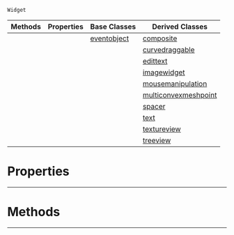  `Widget`

|Methods|Properties|Base Classes|Derived Classes|
|---|---|---|---|
| | |[eventobject](https://github.com/ZilchEngine/ZilchDocs/blob/master/code_reference/class_reference/eventobject.md)|[composite](https://github.com/ZilchEngine/ZilchDocs/blob/master/code_reference/class_reference/composite.md)|
| | | |[curvedraggable](https://github.com/ZilchEngine/ZilchDocs/blob/master/code_reference/class_reference/curvedraggable.md)|
| | | |[edittext](https://github.com/ZilchEngine/ZilchDocs/blob/master/code_reference/class_reference/edittext.md)|
| | | |[imagewidget](https://github.com/ZilchEngine/ZilchDocs/blob/master/code_reference/class_reference/imagewidget.md)|
| | | |[mousemanipulation](https://github.com/ZilchEngine/ZilchDocs/blob/master/code_reference/class_reference/mousemanipulation.md)|
| | | |[multiconvexmeshpoint](https://github.com/ZilchEngine/ZilchDocs/blob/master/code_reference/class_reference/multiconvexmeshpoint.md)|
| | | |[spacer](https://github.com/ZilchEngine/ZilchDocs/blob/master/code_reference/class_reference/spacer.md)|
| | | |[text](https://github.com/ZilchEngine/ZilchDocs/blob/master/code_reference/class_reference/text.md)|
| | | |[textureview](https://github.com/ZilchEngine/ZilchDocs/blob/master/code_reference/class_reference/textureview.md)|
| | | |[treeview](https://github.com/ZilchEngine/ZilchDocs/blob/master/code_reference/class_reference/treeview.md)|


 #  Properties


---  
 #  Methods


---  
 

 